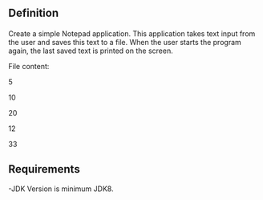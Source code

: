 
## Definition

#### 

Create a simple Notepad application. This application takes text input from the user and saves this text to a file. When the user starts the program again, the last saved text is printed on the screen.

File content:


5 

10

20

12

33
## Requirements

-JDK Version is minimum JDK8.
